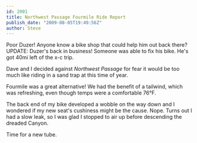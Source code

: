 ```yaml
---
id: 2001
title: Northwest Passage Fourmile Ride Report
publish_date: "2009-08-05T19:49:56Z"
author: Steve
---
```

  
Poor Duzer! Anyone know a bike shop that could help him out back there?  
UPDATE: Duzer's back in business! Someone was able to fix his bike. He's got 40mi left of the x-c trip.

Dave and I decided against _Northwest Passage_ for fear it would be too much like riding in a sand trap at this time of year.

Fourmile was a great alternative! We had the benefit of a tailwind, which was refreshing, even though temps were a comfortable 76°F.

The back end of my bike developed a wobble on the way down and I wondered if my new seat's cushiness might be the cause. Nope. Turns out I had a slow leak, so I was glad I stopped to air up before descending the dreaded Canyon.

Time for a new tube.

